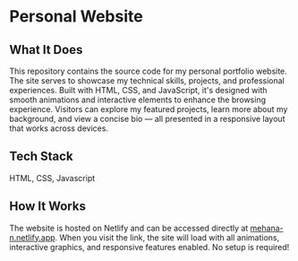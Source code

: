 # Personal Website

## What It Does
This repository contains the source code for my personal portfolio website. The site serves to showcase my technical skills, projects, and professional experiences. Built with HTML, CSS, and JavaScript, it's designed with smooth animations and interactive elements to enhance the browsing experience. Visitors can explore my featured projects, learn more about my background, and view a concise bio — all presented in a responsive layout that works across devices.

## Tech Stack
HTML, CSS, Javascript

## How It Works
The website is hosted on Netlify and can be accessed directly at [mehana-n.netlify.app](https://mehana-n.netlify.app/). When you visit the link, the site will load with all animations, interactive graphics, and responsive features enabled. No setup is required!
